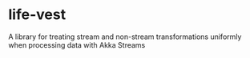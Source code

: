 # life-vest
A library for treating stream and non-stream transformations uniformly when processing data with Akka Streams
